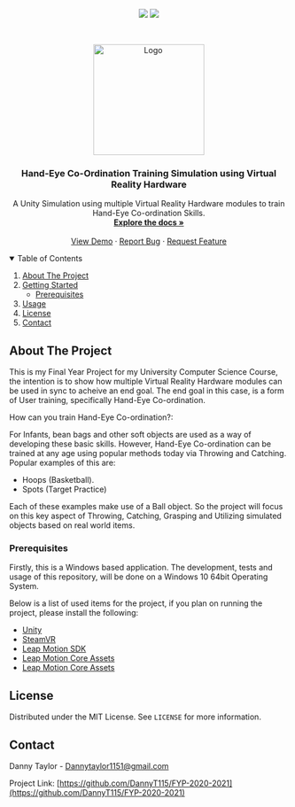 
<p align="center">
    <a href=" https://www.linkedin.com/in/danny-taylor-76aa02155/" alt="License-MIT">
        <img src="https://img.shields.io/badge/License-blue.svg?style=for-the-badge&logo=appveyor" /></a>
    <a href="https://www.linkedin.com/in/danny-taylor-76aa02155/" alt="LinkedIn Profile">
        <img src="https://img.shields.io/badge/LinkedIn-blue.svg?style=for-the-badge&logo=appveyor" /></a>
</p>

<!-- PROJECT LOGO -->
<br />
<p align="center">
  <a href="https://github.com/DannyT115/FYP-2020-2021">
    <img src="https://i.imgur.com/pz7P5tk.jpg" alt="Logo" width="200" height="200">
  </a>

  <h3 align="center">Hand-Eye Co-Ordination Training Simulation using Virtual Reality Hardware</h3>

  <p align="center">
    A Unity Simulation using multiple Virtual Reality Hardware modules to train Hand-Eye Co-ordination Skills.
    <br />
    <a href="https://github.com/DannyT115/FYP-2020-2021"><strong>Explore the docs »</strong></a>
    <br />
    <br />
    <a href="https://github.com/DannyT115/FYP-2020-2021">View Demo</a>
    ·
    <a href="https://github.com/DannyT115/FYP-2020-2021/issues">Report Bug</a>
    ·
    <a href="https://github.com/DannyT115/FYP-2020-2021/issues">Request Feature</a>
  </p>
</p>



<!-- TABLE OF CONTENTS -->
<details open="open">
  <summary>Table of Contents</summary>
  <ol>
    <li>
      <a href="#about-the-project">About The Project</a>
    </li>
    <li>
      <a href="#getting-started">Getting Started</a>
      <ul>
        <li><a href="#prerequisites">Prerequisites</a>
      </ul>
    </li>
    <li><a href="#usage">Usage</a></li>
    <li><a href="#license">License</a></li>
    <li><a href="#contact">Contact</a></li>
  </ol>
</details>



<!-- ABOUT THE PROJECT -->
## About The Project

This is my Final Year Project for my University Computer Science Course, the intention is to show how multiple Virtual Reality Hardware modules can be used in sync to acheive an end goal. The end goal in this case, is a form of User training, specifically Hand-Eye Co-ordination.

How can you train Hand-Eye Co-ordination?:

For Infants, bean bags and other soft objects are used as a way of developing these basic skills. 
However, Hand-Eye Co-ordination can be trained at any age using popular methods today via Throwing and Catching.
Popular examples of this are:

* Hoops (Basketball).
* Spots (Target Practice)

Each of these examples make use of a Ball object. So the project will focus on this key aspect of Throwing, Catching, Grasping and Utilizing simulated objects based on real world items.

### Prerequisites

Firstly, this is a Windows based application. The development, tests and usage of this repository, will be done on a Windows 10 64bit Operating System.

Below is a list of used items for the project, if you plan on running the project, please install the following:
* [Unity](https://unity3d.com/get-unity/download)
* [SteamVR](https://valvesoftware.github.io/steamvr_unity_plugin/)
* [Leap Motion SDK](https://developer.leapmotion.com/sdk-leap-motion-controller/)
* [Leap Motion Core Assets](https://developer.leapmotion.com/releases/core-assets-440)
* [Leap Motion Core Assets](https://developer.leapmotion.com/releases/interaction-engine-120)

<!-- LICENSE -->
## License

Distributed under the MIT License. See `LICENSE` for more information.

<!-- CONTACT -->
## Contact

Danny Taylor - Dannytaylor1151@gmail.com

Project Link: [https://github.com/DannyT115/FYP-2020-2021](https://github.com/DannyT115/FYP-2020-2021)

